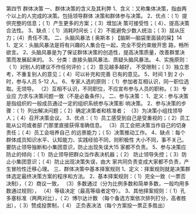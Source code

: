 第四节 群体决策
一、群体决策的含义及其利弊
1、含义：又称集体决策，指由两个以上的人完成的决策。包括领导群体
决策和群体参与决策。
2、优点：（ 1）提供完整的信息；（ 1）产生更多的方案；（ 3）增加决
策可接受性；（ 4）、提高决策合法性。
3、缺点：（ 1）消耗时间长；（ 2）不能避免少数人统治；（ 3）屈从压
力；（4）责任不清。
二、头脑风暴法 ( 奥斯本 ) 【脑斯—脑袋里面装的屎】14
1、定义：头脑风暴法是将有兴趣的人集合在一起，完全不受约束敞开思
路，畅所欲言。
2、头脑风暴是为了保证群体决策的创造性，提高决策质量，改善群里决
策而发展起来的。
3、分类：直接头脑风暴法、质疑头脑风暴法。
4、实施原则：（ 1）对别人的建议不作任何评价；（ 2）意见越多越好，
不受限制；（ 3）独立思考，不重复别人的意见；（ 4）可以补充和完善
已有的意见。
5、时间 1 到 2 小时，参与人员 5-12 人。
6、专家人选的原则：（ 1）参加者互相认识，同一职位选取。无领导。
（2）互相不认识，不同职位，不应宣布参与人员的职称。（ 3）专业应
力求与决策问题一致（不是必备条件）。
二、参与决策：
1、定义 : 参与决策是指组织的一般成员通过一定的组织系统参与决策影
响决策。
2、参与决策的步骤：（ 1）列出解决问题；（ 2）确定决策者和核准者；
（3）为决策小组找领导人；（ 4）召开决策会议。
3、优点：（ 1）员工感受到自己是受重视的；（ 2）员工能从公司或者部
门那里直接获得准确信息。
（3）员工会把决策当作自己的切身责任；（ 4）员工会培养自己
的远景能力；（ 5）决策推动工作。
4、缺点：每个群体成员知识水平、认知能力、实践经验不同，则积极性
大小不同，事不关己。要防止领导独断和小集团意识，防止出现失误大15
家都不负责。
5、参与决策应防止的倾向：（ 1）防止领导把群众当作表决机器；（ 2）
防止领导失控；（ 3）防止小集团意识；（ 4）防止出现决策失误，由大
家共同负责变成大家都不负责，产生冒险性迁移心理。
三、群体决策中基本择案规则
1、定义：择案规则就是决策群体选定最终决策方案的程序和方法。
2、基本择案规则：（ 1）完全一致（一票否决制），（ 2）商议一致，
（3）多数通过（分为比例多数和简单多数，一般均用多数通过规则），
（4）等级决定（最高等级者定夺）。
3、其他择案规则：（ 1）孔多塞标准（两两对比），（ 2）博尔达计数
（每个备选方案依次排列打分，高者胜出），（ 3）赞成投票制，（ 4）
正负表决法（每个方案投一票正多胜出）